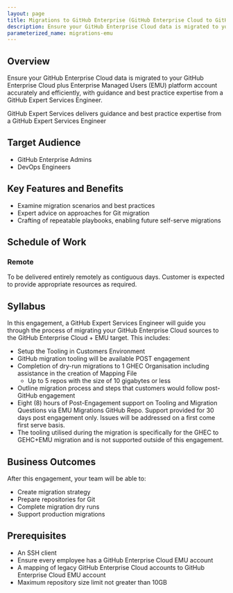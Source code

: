 ```yaml
---
layout: page
title: Migrations to GitHub Enterprise (GitHub Enterprise Cloud to GitHub Enterprise Cloud EMU)
description: Ensure your GitHub Enterprise Cloud data is migrated to your GitHub Enterprise Cloud plus Enterprise Managed Users (EMU) platform account accurately and efficiently.
parameterized_name: migrations-emu
---
```


## Overview

Ensure your GitHub Enterprise Cloud data is migrated to your GitHub Enterprise Cloud plus Enterprise Managed Users (EMU) platform account accurately and efficiently, with guidance and best practice expertise from a GitHub Expert Services Engineer.

GitHub Expert Services delivers guidance and best practice expertise from a GitHub Expert Services Engineer

## Target Audience

- GitHub Enterprise Admins
- DevOps Engineers

## Key Features and Benefits

- Examine migration scenarios and best practices
- Expert advice on approaches for Git migration
- Crafting of repeatable playbooks, enabling future self-serve migrations

## Schedule of Work

### Remote

To be delivered entirely remotely as contiguous days. Customer is expected to provide appropriate resources as required.

## Syllabus

In this engagement, a GitHub Expert Services Engineer will guide you through the process of migrating your GitHub Enterprise Cloud sources to the GitHub Enterprise Cloud + EMU target. This includes:

- Setup the Tooling in Customers Environment
- GitHub migration tooling will be available POST engagement
- Completion of dry-run migrations to 1 GHEC Organisation including assistance in the creation of Mapping File
  - Up to 5 repos with the size of 10 gigabytes or less
- Outline migration process and steps that customers would follow post-GitHub engagement
- Eight (8) hours of Post-Engagement support on Tooling and Migration Questions via EMU Migrations GitHub Repo. Support provided for 30 days post engagement only. Issues will be addressed on a first come first serve basis.
- The tooling utilised during the migration is specifically for the GHEC to GEHC+EMU migration and is not supported outside of this engagement.

## Business Outcomes

After this engagement, your team will be able to:

- Create migration strategy
- Prepare repositories for Git
- Complete migration dry runs
- Support production migrations

## Prerequisites

- An SSH client
- Ensure every employee has a GitHub Enterprise Cloud EMU account
- A mapping of legacy GitHub Enterprise Cloud accounts to GitHub Enterprise Cloud EMU account
- Maximum repository size limit not greater than 10GB
